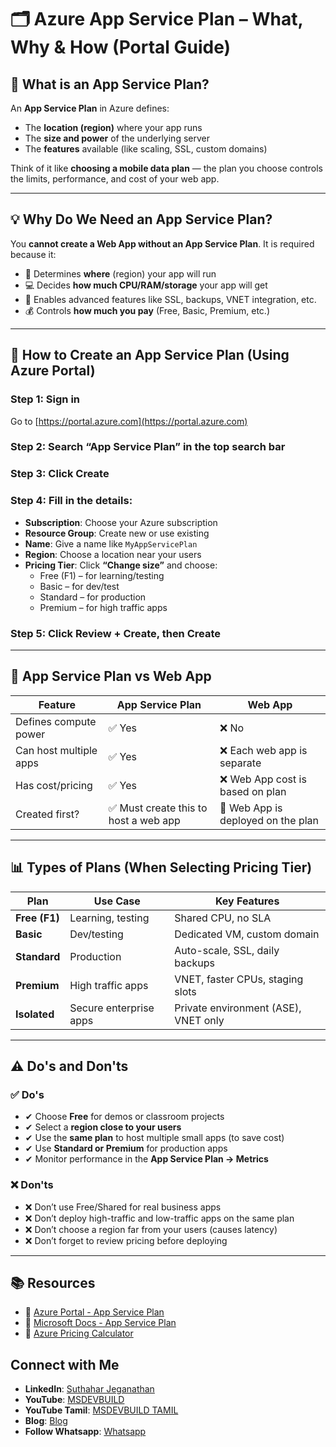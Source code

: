 
# 🗂 Azure App Service Plan – What, Why & How (Portal Guide)

## 📘 What is an App Service Plan?

An **App Service Plan** in Azure defines:
- The **location (region)** where your app runs
- The **size and power** of the underlying server
- The **features** available (like scaling, SSL, custom domains)

Think of it like **choosing a mobile data plan** — the plan you choose controls the limits, performance, and cost of your web app.

---

## 💡 Why Do We Need an App Service Plan?

You **cannot create a Web App without an App Service Plan**. It is required because it:

- 📍 Determines **where** (region) your app will run
- 💻 Decides **how much CPU/RAM/storage** your app will get
- 🔐 Enables advanced features like SSL, backups, VNET integration, etc.
- 💰 Controls **how much you pay** (Free, Basic, Premium, etc.)

---

## 🔎 How to Create an App Service Plan (Using Azure Portal)

### Step 1: Sign in
Go to [https://portal.azure.com](https://portal.azure.com)

### Step 2: Search “App Service Plan” in the top search bar

### Step 3: Click **Create**

### Step 4: Fill in the details:
- **Subscription**: Choose your Azure subscription
- **Resource Group**: Create new or use existing
- **Name**: Give a name like `MyAppServicePlan`
- **Region**: Choose a location near your users
- **Pricing Tier**: Click **“Change size”** and choose:
  - Free (F1) – for learning/testing
  - Basic – for dev/test
  - Standard – for production
  - Premium – for high traffic apps

### Step 5: Click **Review + Create**, then **Create**

---

## 🧱 App Service Plan vs Web App

| Feature               | App Service Plan                                 | Web App                      |
|------------------------|--------------------------------------------------|------------------------------|
| Defines compute power  | ✅ Yes                                           | ❌ No                        |
| Can host multiple apps | ✅ Yes                                           | ❌ Each web app is separate |
| Has cost/pricing       | ✅ Yes                                           | ❌ Web App cost is based on plan |
| Created first?         | ✅ Must create this to host a web app           | 🚀 Web App is deployed on the plan |

---

## 📊 Types of Plans (When Selecting Pricing Tier)

| Plan        | Use Case                        | Key Features                          |
|-------------|----------------------------------|----------------------------------------|
| **Free (F1)**   | Learning, testing              | Shared CPU, no SLA                     |
| **Basic**       | Dev/testing                   | Dedicated VM, custom domain            |
| **Standard**    | Production                    | Auto-scale, SSL, daily backups         |
| **Premium**     | High traffic apps             | VNET, faster CPUs, staging slots       |
| **Isolated**    | Secure enterprise apps        | Private environment (ASE), VNET only   |

---

## ⚠️ Do's and Don'ts

### ✅ Do's

- ✔ Choose **Free** for demos or classroom projects
- ✔ Select a **region close to your users**
- ✔ Use the **same plan** to host multiple small apps (to save cost)
- ✔ Use **Standard or Premium** for production apps
- ✔ Monitor performance in the **App Service Plan → Metrics**

### ❌ Don'ts

- ❌ Don’t use Free/Shared for real business apps
- ❌ Don’t deploy high-traffic and low-traffic apps on the same plan
- ❌ Don’t choose a region far from your users (causes latency)
- ❌ Don’t forget to review pricing before deploying

---

## 📚 Resources

- 🔗 [Azure Portal - App Service Plan](https://portal.azure.com)
- 🔗 [Microsoft Docs - App Service Plan](https://learn.microsoft.com/en-us/azure/app-service/overview-hosting-plans)
- 🔗 [Azure Pricing Calculator](https://azure.microsoft.com/en-us/pricing/calculator/)

## Connect with Me
- **LinkedIn**: [Suthahar Jeganathan](https://www.linkedin.com/in/jssuthahar/)
- **YouTube**: [MSDEVBUILD](https://www.youtube.com/@MSDEVBUILD)
- **YouTube Tamil**: [MSDEVBUILD TAMIL](https://www.youtube.com/@MSDEVBUILDTamil)
- **Blog**: [Blog](https://www.msdevbuild.com/)
- **Follow Whatsapp**: [Whatsapp](https://www.whatsapp.com/channel/0029Va5j2rHEFeXcTlUhQB0J)
